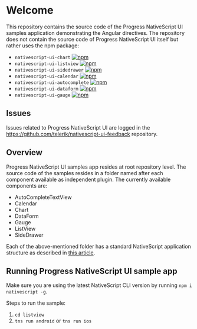 # Welcome
This repository contains the source code of the Progress NativeScript UI samples application demonstrating the Angular directives. The repository does not contain the source code of Progress NativeScript UI itself but rather uses the npm package:
- `nativescript-ui-chart` [![npm](https://img.shields.io/npm/v/nativescript-ui-chart.svg)](https://www.npmjs.com/package/nativescript-ui-chart)
- `nativescript-ui-listview` [![npm](https://img.shields.io/npm/v/nativescript-ui-listview.svg)](https://www.npmjs.com/package/nativescript-ui-listview)
- `nativescript-ui-sidedrawer` [![npm](https://img.shields.io/npm/v/nativescript-ui-sidedrawer.svg)](https://www.npmjs.com/package/nativescript-ui-sidedrawer)
- `nativescript-ui-calendar` [![npm](https://img.shields.io/npm/v/nativescript-ui-calendar.svg)](https://www.npmjs.com/package/nativescript-ui-calendar)
- `nativescript-ui-autocomplete` [![npm](https://img.shields.io/npm/v/nativescript-ui-autocomplete.svg)](https://www.npmjs.com/package/nativescript-ui-autocomplete)
- `nativescript-ui-dataform` [![npm](https://img.shields.io/npm/v/nativescript-ui-dataform.svg)](https://www.npmjs.com/package/nativescript-ui-dataform)
- `nativescript-ui-gauge` [![npm](https://img.shields.io/npm/v/nativescript-ui-gauge.svg)](https://www.npmjs.com/package/nativescript-ui-gauge)

## Issues
Issues related to Progress NativeScript UI are logged in the https://github.com/telerik/nativescript-ui-feedback repository.

## Overview
Progress NativeScript UI samples app resides at root repository level. The source code of the samples resides in a folder named after each component available as independent plugin. The currently available components are:

- AutoCompleteTextView
- Calendar
- Chart
- DataForm
- Gauge
- ListView
- SideDrawer

Each of the above-mentioned folder has a standard NativeScript application structure as described in [this article](http://docs.nativescript.org/getting-started#directory-structure). 

## Running **Progress NativeScript UI** sample app
Make sure you are using the latest NativeScript CLI version by running `npm i nativescript -g`.

Steps to run the sample:

1. `cd listview`
2. `tns run android` or `tns run ios`

